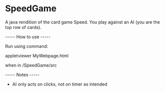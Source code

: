 # SpeedGame
A java rendition of the card game Speed. You play against an AI (you are the top row of cards). 

----- How to use -----

Run using command:

appletviewer MyWebpage.html

when in /SpeedGame/src

----- Notes -----

- AI only acts on clicks, not on timer as intended